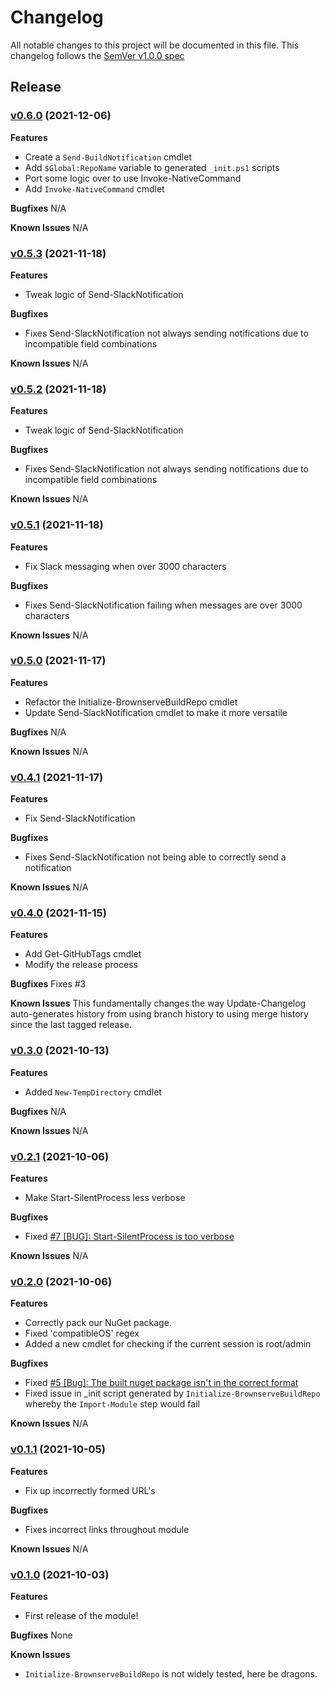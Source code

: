 # Changelog

All notable changes to this project will be documented in this file.
This changelog follows the [SemVer v1.0.0 spec](https://semver.org/spec/v1.0.0.html)

## Release

### [v0.6.0](https://github.com/Brownserve-UK/Brownserve.PSTools/tree/v0.6.0) (2021-12-06)

**Features**
- Create a `Send-BuildNotification` cmdlet
- Add `$Global:RepoName` variable to generated `_init.ps1` scripts
- Port some logic over to use Invoke-NativeCommand
- Add `Invoke-NativeCommand` cmdlet

**Bugfixes**
N/A

**Known Issues**
N/A

### [v0.5.3](https://github.com/Brownserve-UK/Brownserve.PSTools/tree/v0.5.3) (2021-11-18)

**Features**
- Tweak logic of Send-SlackNotification

**Bugfixes**
- Fixes Send-SlackNotification not always sending notifications due to incompatible field combinations

**Known Issues**
N/A

### [v0.5.2](https://github.com/Brownserve-UK/Brownserve.PSTools/tree/v0.5.2) (2021-11-18)

**Features**
- Tweak logic of Send-SlackNotification

**Bugfixes**
- Fixes Send-SlackNotification not always sending notifications due to incompatible field combinations

**Known Issues**
N/A

### [v0.5.1](https://github.com/Brownserve-UK/Brownserve.PSTools/tree/v0.5.1) (2021-11-18)

**Features**
- Fix Slack messaging when over 3000 characters

**Bugfixes**
- Fixes Send-SlackNotification failing when messages are over 3000 characters

**Known Issues**
N/A

### [v0.5.0](https://github.com/Brownserve-UK/Brownserve.PSTools/tree/v0.5.0) (2021-11-17)

**Features**
- Refactor the Initialize-BrownserveBuildRepo cmdlet
- Update Send-SlackNotification cmdlet to make it more versatile

**Bugfixes**
N/A

**Known Issues**
N/A

### [v0.4.1](https://github.com/Brownserve-UK/Brownserve.PSTools/tree/v0.4.1) (2021-11-17)

**Features**
- Fix Send-SlackNotification

**Bugfixes**
- Fixes Send-SlackNotification not being able to correctly send a notification

**Known Issues**
N/A

### [v0.4.0](https://github.com/Brownserve-UK/Brownserve.PSTools/tree/v0.4.0) (2021-11-15)

**Features**
- Add Get-GitHubTags cmdlet
- Modify the release process

**Bugfixes**
Fixes #3

**Known Issues**
This fundamentally changes the way Update-Changelog auto-generates history from using branch history to using merge history since the last tagged release.

### [v0.3.0](https://github.com/Brownserve-UK/Brownserve.PSTools/tree/v0.3.0) (2021-10-13)

**Features**
- Added `New-TempDirectory` cmdlet

**Bugfixes**
N/A

**Known Issues**
N/A

### [v0.2.1](https://github.com/Brownserve-UK/Brownserve.PSTools/tree/v0.2.1) (2021-10-06)

**Features**
- Make Start-SilentProcess less verbose

**Bugfixes**
- Fixed [#7 [BUG]: Start-SilentProcess is too verbose](https://github.com/Brownserve-UK/Brownserve.PSTools/issues/7)

**Known Issues**
N/A

### [v0.2.0](https://github.com/Brownserve-UK/Brownserve.PSTools/tree/v0.2.0) (2021-10-06)

**Features**
- Correctly pack our NuGet package.
- Fixed 'compatibleOS' regex
- Added a new cmdlet for checking if the current session is root/admin

**Bugfixes**
- Fixed [#5 [Bug]: The built nuget package isn't in the correct format](https://github.com/Brownserve-UK/Brownserve.PSTools/issues/5)
- Fixed issue in _init script generated by `Initialize-BrownserveBuildRepo` whereby the `Import-Module` step would fail

**Known Issues**
N/A

### [v0.1.1](https://github.com/Brownserve-UK/Brownserve.PSTools/tree/v0.1.1) (2021-10-05)

**Features**
- Fix up incorrectly formed URL's

**Bugfixes**
- Fixes incorrect links throughout module

**Known Issues**
N/A

### [v0.1.0](https://github.com/Brownserve-UK/Brownserve.PSTools/tree/v0.1.0) (2021-10-03)

**Features**
- First release of the module!
  
**Bugfixes**
None

**Known Issues**
- `Initialize-BrownserveBuildRepo` is not widely tested, here be dragons.
